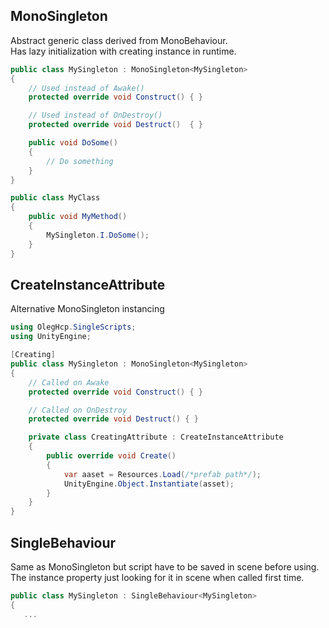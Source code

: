 ## MonoSingleton

Abstract generic class derived from MonoBehaviour.  
Has lazy initialization with creating instance in runtime.

```csharp
public class MySingleton : MonoSingleton<MySingleton>
{
    // Used instead of Awake()
    protected override void Construct() { }

    // Used instead of OnDestroy()
    protected override void Destruct()  { }

    public void DoSome()
    {
        // Do something
    }
}
```

```csharp
public class MyClass
{
    public void MyMethod()
    {
        MySingleton.I.DoSome();
    }
}
```

## CreateInstanceAttribute

Alternative MonoSingleton instancing

```csharp
using OlegHcp.SingleScripts;
using UnityEngine;

[Creating]
public class MySingleton : MonoSingleton<MySingleton>
{
    // Called on Awake
    protected override void Construct() { }

    // Called on OnDestroy
    protected override void Destruct() { }

    private class CreatingAttribute : CreateInstanceAttribute
    {
        public override void Create()
        {
            var aaset = Resources.Load(/*prefab path*/);
            UnityEngine.Object.Instantiate(asset);
        }
    }
}
```

## SingleBehaviour

Same as MonoSingleton but script have to be saved in scene before using. The instance property just looking for it in scene when called first time.

```csharp
public class MySingleton : SingleBehaviour<MySingleton>
{
   ...
```
